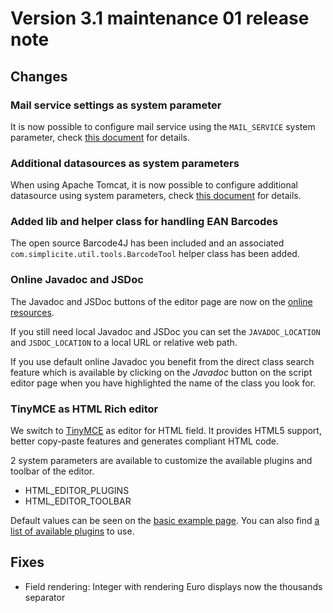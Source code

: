 Version 3.1 maintenance 01 release note
=======================================

Changes
-------

<div id='mailservice'/>

### Mail service settings as system parameter

It is now possible to configure mail service using the `MAIL_SERVICE` system parameter, check [this document](/lesson/docs/misc/email-howto) for details.

<div id='datasources'/>

### Additional datasources as system parameters

When using Apache Tomcat, it is now possible to configure additional datasource using system parameters, check [this document](/lesson/docs/misc/datasources-howto) for details.

<div id='ean'/>

### Added lib and helper class for handling EAN Barcodes

The open source Barcode4J has been included and an associated `com.simplicite.util.tools.BarcodeTool` helper class has been added.

<div id='online'/>

### Online Javadoc and JSDoc

The Javadoc and JSDoc buttons of the editor page are now on the [online resources](../../).

If you still need local Javadoc and JSDoc you can set the `JAVADOC_LOCATION` and `JSDOC_LOCATION` to a local URL or relative web path.

If you use default online Javadoc you benefit from the direct class search feature which is available by clicking on the _Javadoc_ button
on the script editor page when you have highlighted the name of the class you look for.

### TinyMCE as HTML Rich editor

We switch to <a href="http://www.tinymce.com" target="_blank">TinyMCE</a> as editor for HTML field. It provides HTML5 support, better copy-paste features and generates compliant HTML code.

2 system parameters are available to customize the available plugins and toolbar of the editor.
* HTML_EDITOR_PLUGINS
* HTML_EDITOR_TOOLBAR

Default values can be seen on the <a href="http://www.tinymce.com/tryit/basic.php" target="_blank">basic example page</a>.
You can also find <a href="http://www.tinymce.com/wiki.php/Plugins" target="_blank">a list of available plugins</a> to use.

<!-- **TO BE COMPLETED** -->

Fixes
-----

- Field rendering: Integer with rendering Euro displays now the thousands separator
